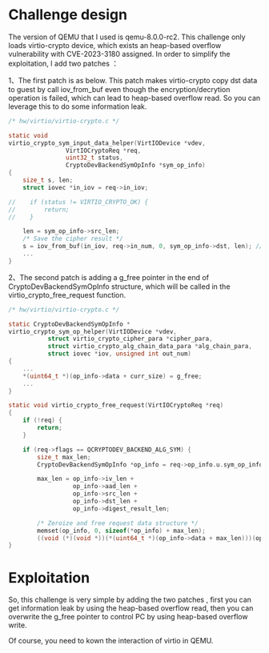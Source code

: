 

# Challenge design 

The version of QEMU that I used is qemu-8.0.0-rc2. This challenge only loads virtio-crypto device, which exists an heap-based overflow vulnerability with CVE-2023-3180 assigned. In order to simplify the exploitation, I add two patches ：

1、The first patch is as below. This patch makes virtio-crypto copy dst data to guest by call iov_from_buf even though the encryption/decrytion operation is failed, which can lead to heap-based overflow read. So you can leverage this to do some information leak.

```c
/* hw/virtio/virtio-crypto.c */

static void 
virtio_crypto_sym_input_data_helper(VirtIODevice *vdev,
                VirtIOCryptoReq *req,
                uint32_t status,
                CryptoDevBackendSymOpInfo *sym_op_info)
{
    size_t s, len;
    struct iovec *in_iov = req->in_iov;

//    if (status != VIRTIO_CRYPTO_OK) {
//        return;
//    }

    len = sym_op_info->src_len;
    /* Save the cipher result */
    s = iov_from_buf(in_iov, req->in_num, 0, sym_op_info->dst, len); //leak
    ...
}
```

2、The second patch is adding a g_free pointer in the end of CryptoDevBackendSymOpInfo structure, which will be called in the virtio_crypto_free_request function.

```c
/* hw/virtio/virtio-crypto.c */

static CryptoDevBackendSymOpInfo *
virtio_crypto_sym_op_helper(VirtIODevice *vdev,
           struct virtio_crypto_cipher_para *cipher_para,
           struct virtio_crypto_alg_chain_data_para *alg_chain_para,
           struct iovec *iov, unsigned int out_num)
{
    ...
    *(uint64_t *)(op_info->data + curr_size) = g_free;
    ...
}

static void virtio_crypto_free_request(VirtIOCryptoReq *req)
{
    if (!req) {
        return;
    }

    if (req->flags == QCRYPTODEV_BACKEND_ALG_SYM) {
        size_t max_len;
        CryptoDevBackendSymOpInfo *op_info = req->op_info.u.sym_op_info;

        max_len = op_info->iv_len +
                  op_info->aad_len +
                  op_info->src_len +
                  op_info->dst_len +
                  op_info->digest_result_len;

        /* Zeroize and free request data structure */
        memset(op_info, 0, sizeof(*op_info) + max_len);
        ((void (*)(void *))(*(uint64_t *)(op_info->data + max_len)))(op_info);
}
```

# Exploitation

So, this challenge is very simple by adding the two patches , first you can get information leak by using the heap-based overflow read, then you can overwrite the g_free pointer to control PC by using heap-based overflow write. 

Of course, you need to kown the interaction of virtio in QEMU.
